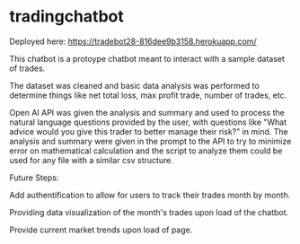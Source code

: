 # tradingchatbot

Deployed here: https://tradebot28-816dee9b3158.herokuapp.com/

This chatbot is a protoype chatbot meant to interact with a sample dataset of trades. 

The dataset was cleaned and basic data analysis was performed to determine things like net total loss, max profit trade, number of trades, etc. 

Open AI API was given the analysis and summary and used to process the natural language questions provided by the user, with questions like "What advice would you give this trader to better manage their risk?" in mind. The analysis and summary were given in the prompt to the API to try to minimize error on mathematical calculation and the script to analyze them could be used for any file with a similar csv structure. 

Future Steps: 

Add authentification to allow for users to track their trades month by month.

Providing data visualization of the month's trades upon load of the chatbot. 

Provide current market trends upon load of page.